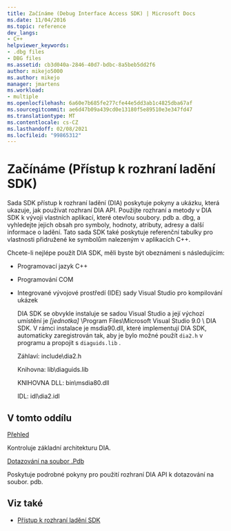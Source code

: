 ```yaml
---
title: Začínáme (Debug Interface Access SDK) | Microsoft Docs
ms.date: 11/04/2016
ms.topic: reference
dev_langs:
- C++
helpviewer_keywords:
- .dbg files
- DBG files
ms.assetid: cb3d040a-2846-40d7-bdbc-8a5beb5dd2f6
author: mikejo5000
ms.author: mikejo
manager: jmartens
ms.workload:
- multiple
ms.openlocfilehash: 6a60e7b685fe277cfe44e5dd3ab1c4825dba67af
ms.sourcegitcommit: ae6d47b09a439cd0e13180f5e89510e3e347fd47
ms.translationtype: MT
ms.contentlocale: cs-CZ
ms.lasthandoff: 02/08/2021
ms.locfileid: "99865312"
---
```

# <a name="getting-started-debug-interface-access-sdk"></a>Začínáme (Přístup k rozhraní ladění SDK)
Sada SDK přístup k rozhraní ladění (DIA) poskytuje pokyny a ukázku, která ukazuje, jak používat rozhraní DIA API. Použijte rozhraní a metody v DIA SDK k vývoji vlastních aplikací, které otevřou soubory. pdb a. dbg, a vyhledejte jejich obsah pro symboly, hodnoty, atributy, adresy a další informace o ladění. Tato sada SDK také poskytuje referenční tabulky pro vlastnosti přidružené ke symbolům nalezeným v aplikacích C++.

 Chcete-li nejlépe použít DIA SDK, měli byste být obeznámeni s následujícím:

- Programovací jazyk C++

- Programování COM

- Integrované vývojové prostředí (IDE) sady Visual Studio pro kompilování ukázek

  DIA SDK se obvykle instaluje se sadou Visual Studio a její výchozí umístění je *[jednotka]* \Program Files\Microsoft Visual Studio 9.0 \ DIA SDK. V rámci instalace je msdia90.dll, které implementují DIA SDK, automaticky zaregistrován tak, aby je bylo možné použít `dia2.h` v programu a propojit s `diaguids.lib` .

  Záhlaví: include\dia2.h

  Knihovna: lib\diaguids.lib

  KNIHOVNA DLL: bin\msdia80.dll

  IDL: idl\dia2.idl

## <a name="in-this-section"></a>V tomto oddílu

[Přehled](../../debugger/debug-interface-access/overview-debug-interface-access-sdk.md)

Kontroluje základní architekturu DIA.

[Dotazování na soubor .Pdb](../../debugger/debug-interface-access/querying-the-dot-pdb-file.md)

Poskytuje podrobné pokyny pro použití rozhraní DIA API k dotazování na soubor. pdb.

## <a name="see-also"></a>Viz také

- [Přístup k rozhraní ladění SDK](../../debugger/debug-interface-access/debug-interface-access-sdk.md)